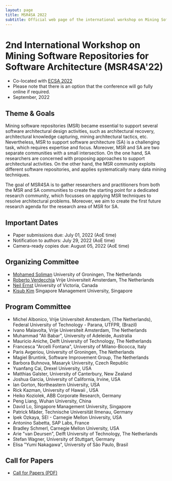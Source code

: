 ```yaml
---
layout: page
title: MSR4SA 2022
subtitle: Official web page of the international workshop on Mining Software Repositories for Software Architecture
---
```


# 2nd International Workshop on Mining Software Repositories for Software Architecture (MSR4SA'22)  

- Co-located with [ECSA 2022](https://conf.researchr.org/home/ecsa-2022) 
- Please note that there is an option that the conference will go fully online if required.
- September, 2022

## Theme & Goals
Mining software repositories (MSR) became essential to support several software architectural design activities, such as architectural recovery, architectural knowledge capturing, mining architectural tactics, etc. Nevertheless, MSR to support software architecture (SA) is a challenging task, which requires expertise and focus. Moreover, MSR and SA are two separate communities with a small intersection. On the one hand, SA researchers are concerned with proposing approaches to support architectural activities. On the other hand, the MSR community exploits different software repositories, and applies systematically many data mining techniques.

The goal of MSR4SA is to gather researchers and practitioners from both the MSR and SA communities to create the starting point for a dedicated research community, which focusses on applying MSR techniques to resolve architectural problems. Moreover, we aim to create the first future research agenda for the research area of MSR for SA.

<!-- ## Topics of Interest

MSR4SA 2022 seeks contributions addressing, but not limited to, the following topics related to MSR and software architecture:
- Analysis of challenges in applying MSR for SA
- Datasets for software architecture
- Machine learning techniques for mining software architectures
- Natural language processing for software architecture
- Software architecture in DevOps
- Qualitative studies on software repositories, regarding software architecture
- Use cases and case studies on applying MSR for SA
- Processes and tools supporting the development of approaches to MSR for SA
- State-of-the-art analysis which relates MSR and SA
- Best practices and lessons learned for applying MSR for SA
- Mining and integrating multiple data sources for software architecture
- Mining software repositories for assessing architectural technical debt
- Mining software repositories for architectural analysis
- Mining architectural tactics
- Mining architectural patterns and styles
- Mining reference architectures
- Architecture visualization from software repositories
- Integration of structured and unstructured data for software architecture 
- Mining architectural knowledge, decisions, and rationale
- Mining software repositories for non-functional quality attributes
- Mining software ecosystems and systems-of-systems
- Foundational principles of MSR for SA
- Mining architecturally-relevant requirements
- MSR and architecture description languages
- Mining architecture views and viewpoints
- Mining microservice-based systems
- Systematic literature reviews on MSR for SA
- Empirical studies on MSR for SA
- Industrial experiences and challenges on MSR for SA
- Model-Driven Engineering techniques for MSR for SA

## Keynote

We are happy to host the following keynote talks.

<img src="https://github.com/MSR4SA/msr4sa.github.io/blob/main/img/nenad_medvidovic.jpg?raw=true" alt="Nenad Medvidovic" style="width: 10em;" />
[Nenad Medvidovic](https://viterbi.usc.edu/directory/faculty/Medvidovic/Nenad) - Professor of Computer Science, University of Southern California

**Mining Architectural Information to Stem Technical Debt** - Software engineers tend to document their systems’ architectures sporadically and superficially. Additionally, engineers frequently neglect to carefully consider the architectural impact of their changes to a system’s implementation. As a result, an existing system’s architecture will over time deviate from the engineers’ intent, and it will decay through unplanned introduction of new and/or invalidation of existing design decisions. Technical debt accumulates through architectural decay, increasing the cost of making modifications to a system and decreasing the system’s dependability. In this talk, I will focus on isolating three types of architectural information from the details readily available about a system’s implementation: architectural design decisions, change, and decay. I will show how this information can be used to identify the locations in a software system’s implementation that reflect the architectural decay, the points in a system’s lifetime when that decay tends to occur, and the reasons why it occurs. I will show how architectural decay tends to correlate with the occurrence of commonly reported implementation-level issues, and how it can be predicted. Finally, I will identify steps that engineers can take to manage the accumulated technical debt by stemming and reversing the decay. Data obtained by analyzing hundreds of versions of several well-known systems — Android, Hadoop, Cassandra, Struts, etc. — will be used to illustrate the discussion throughout.
## Workshop Program 

- Ilaria Pigazzini , Davide Foppiani and Francesca Arcelli Fontana. **Two different facets of architectural smells criticality: an empirical study** - Architectural smells (AS) represent symptoms of problems at architectural level that have an impact on architectural debt. It is important to identify among them the most critical ones, so that developers can prioritize them for their removal. In order to evaluate the criticality of AS, in this paper we consider two facets: the PageRank metric, to assess the centrality of a smell in a project, and Severity, a metric to estimate the cost-solving of smells. We have proposed these two metrics in a previous work and here we perform an empirical analysis of the evolution and correlation of these metrics in the version history of 10 projects (at least 22 versions each, 264 projects in total). The analysis of the evolution is useful in order to identify which architectural smells types tend to become more critical. The analysis of the correlation is useful to study whether the criticality of a smell has an influence on how much it costs to remove it, and vice-versa.
- Carlos Paradis , Rick Kazman. **Design Choices in Building an MSR Tool: The Case of Kaiaulu** - Background: Since Alitheia Core was proposed and subsequently retired, tools that support empirical studies of software continue to be proposed, such as Codeface, Codeface4Smells, GrimoireLab and SmartSHARK, but they all make different design choices with overlapping functionality. Aims: We seek to understand the design decisions adopted on these tools– good and bad–and their consequences to understand why their authors reinvented functionality already present in other tools, and to help inform the design of future tools. Method: We used action research to evaluate the tools, and determine principles and anti-patterns to motivate a new tool design. Results: We identified 7 major design choices among the tools: 1) Abstraction Debt, 2) the use of Project Configuration Files, 3) the choice of Batch or Interactive Mode, 4) Minimal Paths to Data, 5) Familiar Software Abstractions, 6) Licensing and 7) the Perils of Code Reuse. Building on the observed good and bad design decisions, we created our own architecture and implemented it as an R package. Conclusions: Tools should not require onerous setup for users to obtain data. Authors should consider the conventions and abstractions used by their chosen language and build upon these instead of redefining them. Tools should encourage best practices in experiment reproducibility by leveraging self-contained and readable schemas that are used for tool automation, and reuse must be done with care to avoid depending on dead code.


## Submission Guidelines 

Prospective participants are invited to submit:
- **Research papers** presenting novel contributions on mining software repositories for software architecture (max. 10 pages)
- **Industry papers** which shows the application and challenges of MSR techniques for SA (max. 6 pages)
- **Dataset and tool papers** on MSR for SA (max. 6 pages)

Workshop papers must follow the two-column [CEUR-ART style](CEURART.zip) Format and Submission Guidelines. All submitted papers will be reviewed on the basis of technical quality, relevance, significance, and clarity by the program committee. All workshop papers should be submitted electronically in PDF format through the [EasyChair workshop website](https://easychair.org/my/conference?conf=msr4sa2022). All accepted papers will be published at [CEUR](http://ceur-ws.org). After the workshop, we will organize post-proceedings of selected and extended papers of workshops that will be published in a Springer LNCS volume (16 to 18 pages). Candidate papers for post-proceedings will be identified by the reviewers and the workshop chairs, based on the paper quality and its relevance to the workshop. Workshop papers submitted for the post-proceedings will undergo an additional review cycle.

In addition to the workshop publications, we aim to publish the first research agenda to MSR for SA. This will be based on the discussions within the MSR4SA 2022 workshop, and thus all workshop participants will be included as authors in a joint publication.
-->
## Important Dates 
- Paper submissions due: July 01, 2022 (AoE time)
- Notification to authors: July 29, 2022 (AoE time)
- Camera-ready copies due: August 05, 2022 (AoE time)


## Organizing Committee 
- [Mohamed Soliman](https://www.rug.nl/staff/m.a.m.soliman/?lang=en) University of Groningen, The Netherlands
- [Roberto Verdecchia](https://robertoverdecchia.github.io/) Vrije Universiteit Amsterdam, The Netherlands
- [Neil Ernst](http://www.neilernst.net/) University of Victoria, Canada
- [Kisub Kim](https://falconlk.github.io/react-gh-pages/) Singapore Management University, Singapore

<!-- - [Ivano Malavolta](http://www.ivanomalavolta.com) (Vrije Universiteit Amsterdam, The Netherlands)
- [Mehdi Mirakhorli](http://www.se.rit.edu/~mehdi) (Rochester Institute of Technology, USA) -->


## Program Committee 
* Michel Albonico, Vrije Universiteit Amsterdam, (The Netherlands), Federal University of Technology - Parana, UTFPR, (Brazil)
* Ivano Malavolta, Vrije Universiteit Amsterdam, The Netherlands
* Muhammad "Ali Babar", University of Adeleide, Australia
* Mauricio Aniche, Delft University of Technology, The Netherlands
* Francesca "Arcelli Fontana", University of Milano-Bicocca, Italy
* Paris Avgeriou, University of Groningen, The Netherlands
* Magiel Bruntink, Software Improvement Group, The Netherlands
* Barbora Buhnova, Masaryk University, Czech Republic
* Yuanfang Cai, Drexel University, USA
* Matthias Galster, University of Canterbury, New Zealand
* Joshua Garcia, University of California, Irvine, USA
* Ian Gorton, Northeastern University, USA
* Rick Kazman, University of Hawaii , USA
* Heiko Koziolek, ABB Corporate Research, Germany
* Peng Liang, Wuhan University, China
* David Lo, Singapore Management University, Singapore
* Patrick Mäder, Technische Universität Ilmenau, Germany
* Ipek Ozkaya, SEI - Carnegie Mellon University, USA
* Antonino Sabetta, SAP Labs, France
* Bradley Schmerl, Carnegie Mellon University, USA
* Arie "van Deursen", Delft University of Technology, The Netherlands
* Stefan Wagner, University of Stuttgart, Germany
* Elisa "Yumi Nakagawa", University of São Paulo, Brasil 

## Call for Papers 
- [Call for Papers (PDF)](MSR4SA_2022_cfp.pdf)

